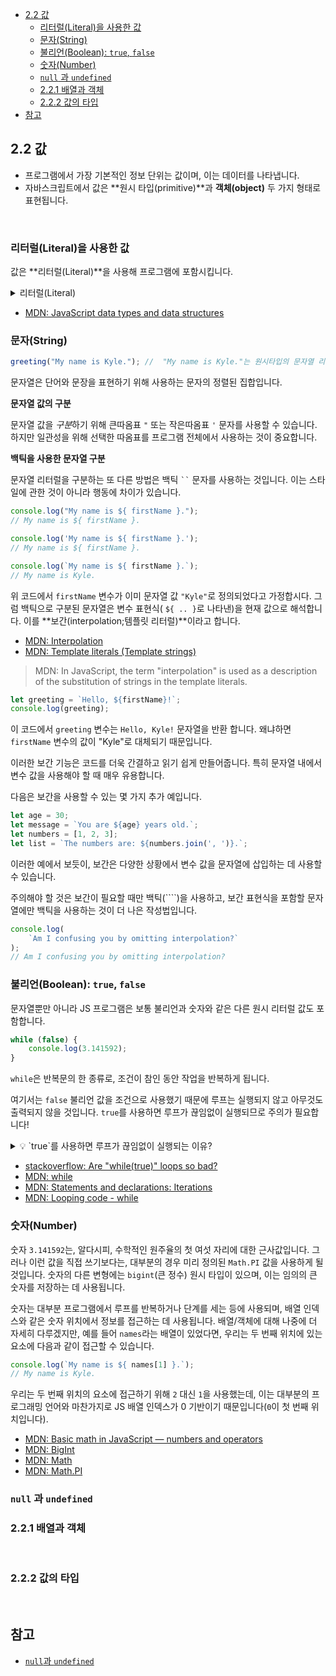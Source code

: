 - [2.2 값](#22-값)
  - [리터럴(Literal)을 사용한 값](#리터럴literal을-사용한-값)
  - [문자(String)](#문자string)
  - [불리언(Boolean): `true`, `false`](#불리언boolean-true-false)
  - [숫자(Number)](#숫자number)
  - [`null` 과 `undefined`](#null-과-undefined)
  - [2.2.1 배열과 객체](#221-배열과-객체)
  - [2.2.2 값의 타입](#222-값의-타입)
- [참고](#참고)


## 2.2 값

- 프로그램에서 가장 기본적인 정보 단위는 값이며, 이는 데이터를 나타냅니다.
- 자바스크립트에서 값은 **원시 타입(primitive)**과 **객체(object)** 두 가지 형태로 표현됩니다.

<br>

### 리터럴(Literal)을 사용한 값

값은 **리터럴(Literal)**을 사용해 프로그램에 포함시킵니다.

<details>
<summary>리터럴(Literal)</summary>

- **자바스크립트에서 리터럴은 소스 코드에서 고정된 값을 나타내는 표기법입니다.**
- 변수와 상수에 값을 할당하는 데 사용됩니다.
- 리터럴의 예:
  - 문자열 리터럴 (예: "Hello World")
  - 숫자 리터럴 (예: 123)
  - 불리언 리터럴 (true, false)
  - 객체 리터럴 (예: {name: "John", age: 30})
  - 배열 리터럴 (예: [1, 2, 3])
  - ...

</details>

- [MDN: JavaScript data types and data structures](https://developer.mozilla.org/en-US/docs/Web/JavaScript/Data_structures)

### 문자(String)

```js
greeting("My name is Kyle."); //  "My name is Kyle."는 원시타입의 문자열 리터럴
```

문자열은 단어와 문장을 표현하기 위해 사용하는 문자의 정렬된 집합입니다.

**문자열 값의 구분**

문자열 값을 *구분*하기 위해 큰따옴표 `"` 또는 작은따옴표 `'` 문자를 사용할 수 있습니다. 하지만 일관성을 위해 선택한 따옴표를 프로그램 전체에서 사용하는 것이 중요합니다.

**백틱을 사용한 문자열 구분**

문자열 리터럴을 구분하는 또 다른 방법은 백틱 ` `` ` 문자를 사용하는 것입니다. 이는 스타일에 관한 것이 아니라 행동에 차이가 있습니다.

```jsx
console.log("My name is ${ firstName }.");
// My name is ${ firstName }.

console.log('My name is ${ firstName }.');
// My name is ${ firstName }.

console.log(`My name is ${ firstName }.`);
// My name is Kyle.
```

위 코드에서 `firstName` 변수가 이미 문자열 값 `"Kyle"`로 정의되었다고 가정합시다. 그럼 백틱으로 구분된 문자열은 변수 표현식( `${ .. }`로 나타낸)을 현재 값으로 해석합니다. 이를 **보간(interpolation;템플릿 리터럴)**이라고 합니다.


- [MDN: Interpolation](https://developer.mozilla.org/en-US/docs/Glossary/Interpolation)
- [MDN: Template literals (Template strings)](https://developer.mozilla.org/en-US/docs/Web/JavaScript/Reference/Template_literals#string_interpolation)

> MDN:
> In JavaScript, the term "interpolation" is used as a description of the substitution of strings in the template literals.

```js
let greeting = `Hello, ${firstName}!`;
console.log(greeting);
```

이 코드에서 `greeting` 변수는 `Hello, Kyle!` 문자열을 반환 합니다. 왜냐하면 `firstName` 변수의 값이 "Kyle"로 대체되기 때문입니다.

이러한 보간 기능은 코드를 더욱 간결하고 읽기 쉽게 만들어줍니다. 특히 문자열 내에서 변수 값을 사용해야 할 때 매우 유용합니다.

다음은 보간을 사용할 수 있는 몇 가지 추가 예입니다.

```js
let age = 30;
let message = `You are ${age} years old.`;
let numbers = [1, 2, 3];
let list = `The numbers are: ${numbers.join(', ')}.`;
```

이러한 예에서 보듯이, 보간은 다양한 상황에서 변수 값을 문자열에 삽입하는 데 사용할 수 있습니다.

주의해야 할 것은 보간이 필요할 때만 백틱(````)을 사용하고, 보간 표현식을 포함할 문자열에만 백틱을 사용하는 것이 더 나은 작성법입니다.

```jsx
console.log(
    `Am I confusing you by omitting interpolation?`
);
// Am I confusing you by omitting interpolation?
```

### 불리언(Boolean): `true`, `false`

문자열뿐만 아니라 JS 프로그램은 보통 불리언과 숫자와 같은 다른 원시 리터럴 값도 포함합니다.

```jsx
while (false) {
    console.log(3.141592);
}
```

`while`은 반복문의 한 종류로, 조건이 참인 동안 작업을 반복하게 됩니다.

여기서는 `false` 불리언 값을 조건으로 사용했기 때문에 루프는 실행되지 않고 아무것도 출력되지 않을 것입니다. `true`를 사용하면 루프가 끊임없이 실행되므로 주의가 필요합니다!

<details>
<summary>💡 `true`를 사용하면 루프가 끊임없이 실행되는 이유?</summary>

`true`를 루프의 조건으로 사용하게 되면 루프는 계속해서 실행됩니다. 이는 `true`라는 조건이 루프가 끊임없이 실행될 것임을 의미하기 때문입니다. 이런 현상은 프로그램에서 '무한 루프'라고 불리며, 이 무한 루프는 예기치 않게 프로그램의 실행을 계속해서 주도하게 됩니다.

무한 루프는 주로 프로그래밍 오류로 인해 발생하며, 이는 프로그램이 루프에서 탈출할 수 있는 방법이 없을 때 일어납니다. 예를 들어, 조건이 항상 `true`인 `while`문은 무한 루프를 일으킬 수 있습니다. 이러한 루프는 종료 조건이 없기 때문에 프로그램이 끝나지 않고 계속 실행됩니다.

무한 루프는 프로그램이 충돌하게 할 수 있으며, 이는 프로그램이 더 이상 응답하지 않거나, 시스템 메모리를 과도하게 소비하거나, 과도한 CPU 사용으로 시스템을 느리게 만드는 등의 문제를 일으킬 수 있습니다.

따라서 `true`를 루프의 조건으로 사용할 때는 항상 주의해야 합니다. 루프에 적절한 종료 조건을 설정하거나, 루프 안에서 `break`문을 사용하여 루프를 명시적으로 종료할 수 있는 방법을 제공해야 합니다.

</details>

- [stackoverflow: Are "while(true)" loops so bad?](https://stackoverflow.com/questions/6850380/are-whiletrue-loops-so-bad)
- [MDN: while](https://developer.mozilla.org/en-US/docs/Web/JavaScript/Reference/Statements/while)
- [MDN: Statements and declarations: Iterations](https://developer.mozilla.org/en-US/docs/Web/JavaScript/Reference/Statements#iterations)
- [MDN: Looping code - while](https://developer.mozilla.org/en-US/docs/Learn/JavaScript/Building_blocks/Looping_code#while_and_do...while)


### 숫자(Number)

숫자 `3.141592`는, 알다시피, 수학적인 원주율의 첫 여섯 자리에 대한 근사값입니다. 그러나 이런 값을 직접 쓰기보다는, 대부분의 경우 미리 정의된 `Math.PI` 값을 사용하게 될 것입니다. 숫자의 다른 변형에는 `bigint`(큰 정수) 원시 타입이 있으며, 이는 임의의 큰 숫자를 저장하는 데 사용됩니다.

숫자는 대부분 프로그램에서 루프를 반복하거나 단계를 세는 등에 사용되며, 배열 인덱스와 같은 숫자 위치에서 정보를 접근하는 데 사용됩니다. 배열/객체에 대해 나중에 더 자세히 다루겠지만, 예를 들어 `names`라는 배열이 있었다면, 우리는 두 번째 위치에 있는 요소에 다음과 같이 접근할 수 있습니다.

```js
console.log(`My name is ${ names[1] }.`);
// My name is Kyle.
```

우리는 두 번째 위치의 요소에 접근하기 위해 `2` 대신 `1`을 사용했는데, 이는 대부분의 프로그래밍 언어와 마찬가지로 JS 배열 인덱스가 0 기반이기 때문입니다(`0`이 첫 번째 위치입니다).

- [MDN: Basic math in JavaScript — numbers and operators](https://developer.mozilla.org/en-US/docs/Learn/JavaScript/First_steps/Math)
- [MDN: BigInt](https://developer.mozilla.org/en-US/docs/Web/JavaScript/Reference/Global_Objects/BigInt)
- [MDN: Math](https://developer.mozilla.org/en-US/docs/Web/JavaScript/Reference/Global_Objects/Math)
- [MDN: Math.PI](https://developer.mozilla.org/en-US/docs/Web/JavaScript/Reference/Global_Objects/Math/PI)


### `null` 과 `undefined`

### 2.2.1 배열과 객체

<br>

### 2.2.2 값의 타입

<br>

## 참고

- [`null`과 `undefined`](https://github.com/getify/You-Dont-Know-JS/issues/1774)
